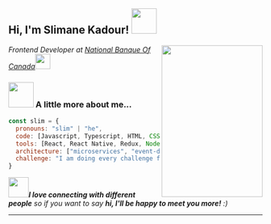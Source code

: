 <h2> Hi, I'm Slimane Kadour! <img src="https://media.giphy.com/media/mGcNjsfWAjY5AEZNw6/giphy.gif" width="50"></h2>
<img align='right' src="https://miro.medium.com/max/1360/1*IRGHmiGsa16stedQvIaZfw.gif" width="200" height="300">
<p><em>Frontend Developer at <a href="https://www.nbc.ca/">National Banque Of Canada</a><img src="https://media.giphy.com/media/fYSnHlufseco8Fh93Z/giphy.gif" width="30"> 
</em></p>


### <img src="https://media.giphy.com/media/VgCDAzcKvsR6OM0uWg/giphy.gif" width="50"> A little more about me...  

```javascript
const slim = {
  pronouns: "slim" | "he",
  code: [Javascript, Typescript, HTML, CSS],
  tools: [React, React Native, Redux, Node, , Styled-Components, Jest, Docker, kubernetes],
  architecture: ["microservices", "event-driven", "design system pattern"],
  challenge: "I am doing every challenge focused on react and typescript"
}
```

<img src="https://media.giphy.com/media/LnQjpWaON8nhr21vNW/giphy.gif" width="40"><em><b>I love connecting with different people</b> so if you want to say <b>hi, I'll be happy to meet you more!</b> :)</em>

---
